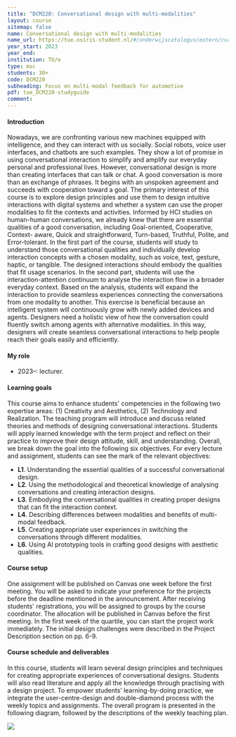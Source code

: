 ```yaml
---
title: "DCM220: Conversational design with multi-modalities"
layout: course
sitemap: false
name: Conversational design with multi-modalities
name_url: https://tue.osiris-student.nl/#/onderwijscatalogus/extern/cursus?cursuscode=DCM220&collegejaar=2022
year_start: 2023
year_end: 
institution: TU/e
type: msc
students: 30+
code: DCM220
subheading: Focus on multi-modal feedback for automotive
pdf: tue_DCM220-studyguide
comment:
---
```

#### Introduction
Nowadays, we are confronting various new machines equipped with intelligence, and they can interact with us socially.
Social robots, voice user interfaces, and chatbots are such examples. They show a lot of promise in using conversational interaction to simplify and amplify our everyday personal and professional lives. However, conversational design is more than creating interfaces that can talk or chat. A good conversation is more than an exchange of phrases. It begins with an unspoken agreement and succeeds with cooperation toward a goal. The primary interest of this course is to explore design principles and use them to design intuitive interactions with digital systems and whether a system can use the proper modalities to fit the contexts and activities. Informed by HCI studies on human-human conversations, we already knew that there are essential qualities of a good conversation, including Goal-oriented, Cooperative, Context- aware, Quick and straightforward, Turn-based, Truthful, Polite, and Error-tolerant. In the first part of the course, students will study to understand those conversational qualities and individually develop interaction concepts with a chosen modality, such as voice, text, gesture, haptic, or tangible. The designed interactions should embody the qualities that fit usage scenarios. In the second part, students will use the interaction-attention continuum to analyse the interaction flow in a broader everyday context. Based on the analysis, students will expand the interaction to provide seamless experiences connecting the conversations from one modality to another. This exercise is beneficial because an intelligent system will continuously grow with newly added devices and agents. Designers need a holistic view of how the conversation could fluently switch among agents with alternative modalities. In this way, designers will create seamless conversational interactions to help people reach their goals easily and efficiently.

#### My role
- 2023–: lecturer.

#### Learning goals
This course aims to enhance students' competencies in the following two expertise areas: (1) Creativity and Aesthetics, (2) Technology and Realization. The teaching program will introduce and discuss related theories and methods of designing conversational interactions. Students will apply learned knowledge with the term project and reflect on their practice to improve their design attitude, skill, and understanding. Overall, we break down the goal into the following six objectives. For every lecture and assignment, students can see the mark of the relevant objectives:
- **L1**. Understanding the essential qualities of a successful conversational design.
- **L2**. Using the methodological and theoretical knowledge of analysing conversations and creating interaction designs.
- **L3**. Embodying the conversational qualities in creating proper designs that can fit the interaction context.
- **L4**. Describing differences between modalities and benefits of multi-modal feedback.
- **L5**. Creating appropriate user experiences in switching the conversations through different modalities.
- **L6**. Using AI prototyping tools in crafting good designs with aesthetic qualities.

#### Course setup
One assignment will be published on Canvas one week before the first meeting. You will be asked to indicate your preference for the projects before the deadline mentioned in the announcement. After receiving students' registrations, you will be assigned to groups by the course coordinator. The allocation will be published in Canvas before the first meeting. In the first week of the quartile, you can start the project work immediately. The initial design challenges were described in the Project Description section on pp. 6-9.

#### Course schedule and deliverables
In this course, students will learn several design principles and techniques for creating appropriate experiences of conversational designs. Students will also read literature and apply all the knowledge through practising with a design project. To empower students’ learning-by-doing practice, we integrate the user-centre-design and double-diamond process with the weekly topics and assignments. The overall program is presented in the following diagram, followed by the descriptions of the weekly teaching plan.

<img src="{{ site.url }}{{ site.baseurl }}/courses/tue_DCM220-schedule.jpg" class="img-responsive"/>
